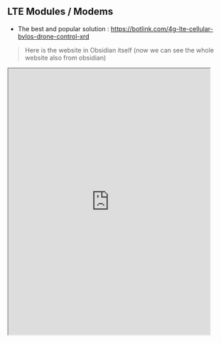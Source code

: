 ## LTE Modules / Modems

- The best and popular solution : https://botlink.com/4g-lte-cellular-bvlos-drone-control-xrd

> Here is the website in Obsidian itself (now we can see the whole website also from obsidian)

<iframe height=600 width=90% padding= 0 0 margins= 0 0 src="https://botlink.com/4g-lte-cellular-bvlos-drone-control-xrd"></iframe>

